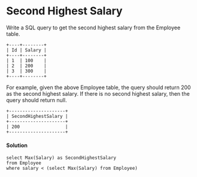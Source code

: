 # Second Highest Salary
Write a SQL query to get the second highest salary from the Employee table.
```text
+----+--------+
| Id | Salary |
+----+--------+
| 1  | 100    |
| 2  | 200    |
| 3  | 300    |
+----+--------+
```

For example, given the above Employee table, the query should return 200 as the second highest salary. If there is no second highest salary, then the query should return null.

```text
+---------------------+
| SecondHighestSalary |
+---------------------+
| 200                 |
+---------------------+
```

#### Solution
```text
select Max(Salary) as SecondHighestSalary
from Employee
where salary < (select Max(Salary) from Employee)
```